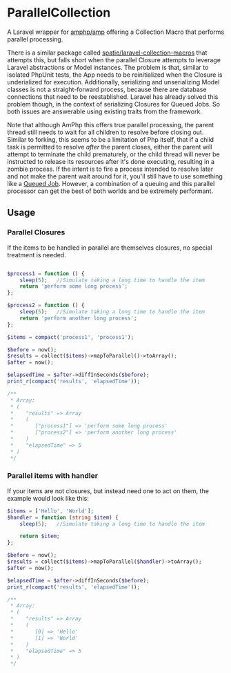 # ParallelCollection
A Laravel wrapper for [amphp/amp](https://github.com/amphp/amp) offering a Collection Macro that performs parallel processing.

There is a similar package called [spatie/laravel-collection-macros](https://github.com/spatie/laravel-collection-macros#parallelmap) that attempts this, but falls short when the parallel Closure attempts to leverage Laravel abstractions or Model instances. The problem is that, similar to isolated PhpUnit tests, the App needs to be reinitialized when the Closure is underialized for execution. Additionally, serializing and unserializing Model classes is not a straight-forward process, because there are database connections that need to be reestablished. Laravel has already solved this problem though, in the context of serializing Closures for Queued Jobs. So both issues are answerable using existing traits from the framework.

Note that although AmPhp this offers true parallel processing, the parent thread still needs to wait for all children to resolve before closing out. Similar to forking, this seems to be a limitation of Php itself, that if a child task is permitted to resolve _after_ the parent closes, either the parent will attempt to terminate the child prematurely, or the child thread will never be instructed to release its resources after it's done executing, resulting in a zombie process. If the intent is to fire a process intended to resolve later and not make the parent wait around for it, you'll still have to use something like a [Queued Job](https://laravel.com/docs/9.x/queues). However, a combination of a queuing and this parallel processor can get the best of both worlds and be extremely performant.

## Usage

### Parallel Closures

If the items to be handled in parallel are themselves closures, no special treatment is needed.

```php

$process1 = function () {
    sleep(5);   //Simulate taking a long time to handle the item
    return 'perform some long process';
};

$process2 = function () {
    sleep(5);   //Simulate taking a long time to handle the item
    return 'perform another long process';
};

$items = compact('process1', 'process1');

$before = now();
$results = collect($items)->mapToParallel()->toArray();
$after = now();

$elapsedTime = $after->diffInSeconds($before);
print_r(compact('results', 'elapsedTime'));

/**
 * Array:
 * (
 *    "results" => Array
 *    (
 *       ["process1"] => 'perform some long process'
 *       ["process2"] => 'perform another long process'
 *    )
 *    "elapsedTime" => 5
 * )
 */
```

### Parallel items with handler

If your items are not closures, but instead need one to act on them, the example would look like this:

```php
$items = ['Hello', 'World'];
$handler = function (string $item) {
    sleep(5);   //Simulate taking a long time to handle the item

    return $item;
};

$before = now();
$results = collect($items)->mapToParallel($handler)->toArray();
$after = now();

$elapsedTime = $after->diffInSeconds($before);
print_r(compact('results', 'elapsedTime'));

/**
 * Array:
 * (
 *    "results" => Array
 *    (
 *       [0] => 'Hello'
 *       [1] => 'World'
 *    )
 *    "elapsedTime" => 5
 * )
 */
```
